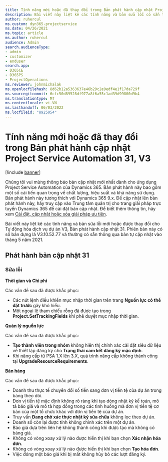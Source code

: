 ```yaml
---
title: Tính năng mới hoặc đã thay đổi trong Bản phát hành cập nhật Project Service Automation 31, V3
description: Bài viết này liệt kê các tính năng và bản sửa lỗi có sẵn trong Bản phát hành bản cập nhật tự động hóa dịch vụ dự án 31, V3.
author: ruhercul
ms.custom: dyn365-projectservice
ms.date: 04/26/2021
ms.topic: article
ms.author: ruhercul
audience: Admin
search.audienceType:
- admin
- customizer
- enduser
search.app:
- D365CE
- D365PS
- ProjectOperations
ms.reviewer: johnmichalak
ms.openlocfilehash: 8d62b12a5363637e46b29c2e9edf4e1f17da729f
ms.sourcegitcommit: 6cfc50d89528df977a8f6a55c1ad39d99800d9b4
ms.translationtype: MT
ms.contentlocale: vi-VN
ms.lasthandoff: 06/03/2022
ms.locfileid: "8925054"
---
```

# <a name="whats-new-or-changed-in-project-service-automation-update-release-31-v3"></a>Tính năng mới hoặc đã thay đổi trong Bản phát hành cập nhật Project Service Automation 31, V3

[!include [banner](../includes/psa-now-project-operations.md)]

Chúng tôi vui mừng thông báo bản cập nhật mới nhất dành cho ứng dụng Project Service Automation của Dynamics 365. Bản phát hành này bao gồm một số cải tiến quan trọng về chất lượng, hiệu suất và khả năng sử dụng. Bản phát hành này tương thích với Dynamics 365 9.x. Để cập nhật lên bản phát hành này, hãy truy cập vào Trung tâm quản trị cho trang giải pháp trực tuyến Dynamics 365 để cài đặt bản cập nhật. Để biết thêm thông tin, hãy xem [Cài đặt, cập nhật hoặc xóa giải pháp ưu tiên](/power-platform/admin/install-remove-preferred-solution).

Bài viết này liệt kê các tính năng và bản sửa lỗi mới hoặc được thay đổi cho Tự động hóa dịch vụ dự án V3, Bản phát hành cập nhật 31. Phiên bản này có số bản dựng là V3.10.52.77 và thường có sẵn thông qua bản tự cập nhật vào tháng 5 năm 2021.

## <a name="update-release-31"></a>Phát hành bản cập nhật 31

### <a name="bug-fixes"></a>Sửa lỗi

**Thời gian và Chi phí**

Các vấn đề sau đã được khắc phục:

- Các nút lệnh điều khiển mục nhập thời gian trên trang **Nguồn lực có thể đặt trước** gây khó hiểu.
- Một ngoại lệ tham chiếu rỗng đã được tạo trong **Project.SetTrackingFields** khi phê duyệt mục nhập thời gian.

**Quản lý nguồn lực**

Các vấn đề sau đã được khắc phục:

- **Tạo thành viên trong nhóm** không hiển thị chính xác cài đặt siêu dữ liệu về thiết lập đăng ký cho **Trạng thái cam kết đăng ký mặc định**.
- Khi nâng cấp từ PSA 1.X lên 3.X, quá trình nâng cấp không thành công tại **UpgradeResourceRequirements**.


**Bán hàng**

Các vấn đề sau đã được khắc phục:

- Doanh thu thực tế chuyển đổi số tiền sang đơn vị tiền tệ của dự án trong bảng theo dõi.
- Đơn vị tiền tệ mặc định không rõ ràng khi tạo dòng nhật ký kế toán, mô tả báo giá và mô tả hợp đồng trong các tình huống mà đơn vị tiền tệ cơ bản của một tổ chức khác với đơn vị tiền tệ của dự án.
- Truy vấn **Đang chờ xác thực nhật ký sửa chữa** không lọc theo dự án.
- Doanh số còn lại được tính không chính xác trên một dự án.
- Báo giá dựa trên liên hệ không thành công khi được tạo mà không có bảng giá.
- Không có vòng xoay xử lý nào được hiển thị khi bạn chọn **Xác nhận hóa đơn**.
- Không có vòng xoay xử lý nào được hiển thị khi bạn chọn **Tạo hóa đơn**.
- Việc đóng một báo giá khi bị mất không hủy bỏ các lượt đăng ký.







